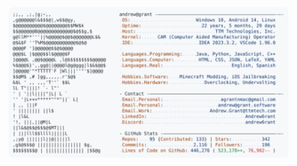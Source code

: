 <a href="https://github.com/blueee04">
  <picture>
    <source media="(prefers-color-scheme: dark)" srcset="https://raw.githubusercontent.com/blueee04/blueee04/main/dark_mode.svg">
    <img alt="blueee04's GitHub Profile README" src="https://raw.githubusercontent.com/blueee04/blueee04/main/light_mode.svg">
  </picture>
</a>
